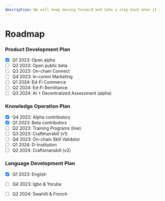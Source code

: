 ```yaml
---
description: We will keep moving forward and take a step back when it serves the vision.
---
```


# Roadmap

### Product Development Plan

* [x] Q1 2023: Open alpha
* [ ] Q2 2023: Open public beta
* [ ] Q3 2023: On-chain Connect
* [ ] Q4 2023: In-comm Marketing
* [ ] Q1 2024: Ed-Fi Commerce
* [ ] Q2 2024: Ed-Fi Remittance
* [ ] Q3 2024: AI + Decentralized Assessment (alpha)

### Knowledge Operation Plan

* [x] Q4 2022: Alpha contributors
* [x] Q1 2023: Beta contributors
* [ ] Q2 2023: Training Programs (live)
* [ ] Q3 2023: Craftmanskill (v1)
* [ ] Q4 2023: On-chain Skill Validator
* [ ] Q1 2024: D-Institution
* [ ] Q2 2024: Craftsmanskill (v2)

### Language Development Plan

* [x] Q1 2023: English
* [ ] Q4 2023: Igbo & Yoruba
* [ ] Q2 2024: Swahilli & French

